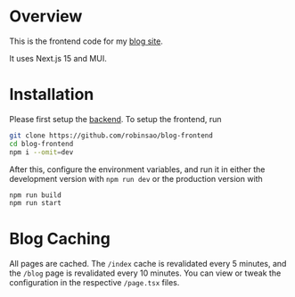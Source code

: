 # Overview

This is the frontend code for my [blog site](https://blog.robinsao.uk).

It uses Next.js 15 and MUI.

# Installation

Please first setup the [backend](https://github.com/robinsao/blog-backend). To setup the frontend, run

```sh
git clone https://github.com/robinsao/blog-frontend
cd blog-frontend
npm i --omit=dev
```

After this, configure the environment variables, and run it in either the development version with `npm run dev` or the production version with

```sh
npm run build
npm run start
```

# Blog Caching

All pages are cached. The `/index` cache is revalidated every 5 minutes, and the `/blog` page is revalidated every 10 minutes. You can view or tweak the configuration in the respective `/page.tsx` files.
